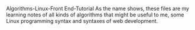Algorithms-Linux-Front End-Tutorial
As the name shows, these files are my learning notes of all kinds of algorithms that might be useful to me, some Linux programming syntax and syntaxes of web development.


